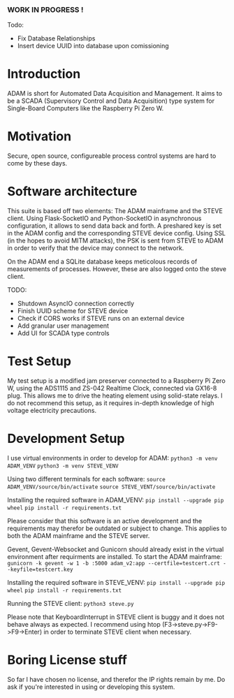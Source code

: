### WORK IN PROGRESS ! ###
Todo: 
- Fix Database Relationships
- Insert device UUID into database upon comissioning


# Introduction

ADAM is short for Automated Data Acquisition and Management. It aims to be a SCADA (Supervisory Control and Data Acquisition) type system for Single-Board Computers like the Raspberry Pi Zero W. 

# Motivation

Secure, open source, configureable process control systems are hard to come by these days. 

# Software architecture

This suite is based off two elements: The ADAM mainframe and the STEVE client. Using Flask-SocketIO and Python-SocketIO in asynchronous configuration, it allows to send data back and forth. 
A preshared key is set in the ADAM config and the corresponding STEVE device config. Using SSL (in the hopes to avoid MITM attacks), the PSK is sent from STEVE to ADAM in order to verify that the device may connect to the network.

On the ADAM end a SQLite database keeps meticolous records of measurements of processes. However, these are also logged onto the steve client.

TODO:
- Shutdown AsyncIO connection correctly
- Finish UUID scheme for STEVE device
- Check if CORS works if STEVE runs on an external device
- Add granular user management
- Add UI for SCADA type controls

# Test Setup
My test setup is a modified jam preserver connected to a Raspberry Pi Zero W, using the ADS1115 and ZS-042 Realtime Clock, connected via GX16-8 plug. 
This allows me to drive the heating element using solid-state relays. I do not recommend this setup, as it requires in-depth knowledge of high voltage electricity precautions.

# Development Setup
I use virtual environments in order to develop for ADAM:
`python3 -m venv ADAM_VENV`
`python3 -m venv STEVE_VENV`

Using two different terminals for each software:
`source ADAM_VENV/source/bin/activate`
`source STEVE_VENT/source/bin/activate`

Installing the required software in ADAM_VENV:
`pip install --upgrade pip wheel`
`pip install -r requirements.txt`

Please consider that this software is an active development and the requirements may therefor be outdated or subject to change. This applies to both the ADAM mainframe and the STEVE server.

Gevent, Gevent-Websocket and Gunicorn should already exist in the virtual environment after requirments are installed.
To start the ADAM mainframe:
`gunicorn -k gevent -w 1 -b :5000 adam_v2:app --certfile=testcert.crt --keyfile=testcert.key`

Installing the required software in STEVE_VENV:
`pip install --upgrade pip wheel`
`pip install -r requirements.txt`

Running the STEVE client:
`python3 steve.py`

Please note that KeyboardInterrupt in STEVE client is buggy and it does not behave always as expected. I recommend using htop (F3->steve.py->F9->F9->Enter) in order to terminate STEVE client when necessary.

# Boring License stuff
So far I have chosen no license, and therefor the IP rights remain by me. Do ask if you're interested in using or developing this system.
